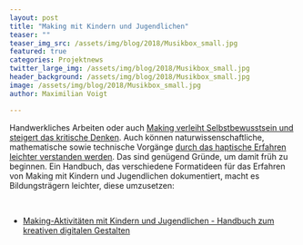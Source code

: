 ```yaml
---
layout: post
title: "Making mit Kindern und Jugendlichen"
teaser: ""
teaser_img_src: /assets/img/blog/2018/Musikbox_small.jpg
featured: true
categories: Projektnews
twitter_large_img: /assets/img/blog/2018/Musikbox_small.jpg
header_background: /assets/img/blog/2018/Musikbox_small.jpg
image: /assets/img/blog/2018/Musikbox_small.jpg
author: Maximilian Voigt

---
```

Handwerkliches Arbeiten oder auch <a href="https://edulabs.de/blog/Interkulturelle-Bildung-durch-digitale-Tools-Susanne-Stauch-im-Interview" target="_blank" rel="noopener">Making verleiht Selbstbewusstsein und steigert das kritische Denken</a>. Auch können naturwissenschaftliche, mathematische sowie technische Vorgänge <a href="https://de.wikipedia.org/wiki/Seymour_Papert" target="_blank" rel="noopener">durch das haptische Erfahren leichter verstanden werden</a>. Das sind genügend Gründe, um damit früh zu beginnen. Ein Handbuch, das verschiedene Formatideen für das Erfahren von Making mit Kindern und Jugendlichen dokumentiert, macht es Bildungsträgern leichter, diese umzusetzen:

&nbsp;
<ul>
 	<li><a href="http://www.bimsev.de/n/userfiles/downloads/making_handbuch_online_final.pdf" target="_blank" rel="noopener">Making-Aktivitäten mit Kindern und Jugendlichen - Handbuch zum kreativen digitalen Gestalten</a></li>
</ul>
